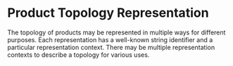 Product Topology Representation
===============================

The topology of products may be represented in multiple ways for different purposes. Each representation has a well-known string identifier and a particular representation context. There may be multiple representation contexts to describe a topology for various uses.
